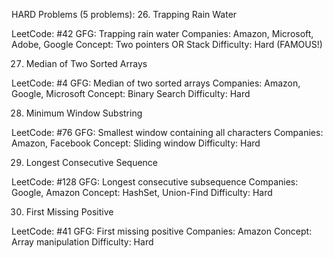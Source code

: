 HARD Problems (5 problems):
26. Trapping Rain Water

LeetCode: #42
GFG: Trapping rain water
Companies: Amazon, Microsoft, Adobe, Google
Concept: Two pointers OR Stack
Difficulty: Hard (FAMOUS!)

27. Median of Two Sorted Arrays

LeetCode: #4
GFG: Median of two sorted arrays
Companies: Amazon, Google, Microsoft
Concept: Binary Search
Difficulty: Hard

28. Minimum Window Substring

LeetCode: #76
GFG: Smallest window containing all characters
Companies: Amazon, Facebook
Concept: Sliding window
Difficulty: Hard

29. Longest Consecutive Sequence

LeetCode: #128
GFG: Longest consecutive subsequence
Companies: Google, Amazon
Concept: HashSet, Union-Find
Difficulty: Hard

30. First Missing Positive

LeetCode: #41
GFG: First missing positive
Companies: Amazon
Concept: Array manipulation
Difficulty: Hard